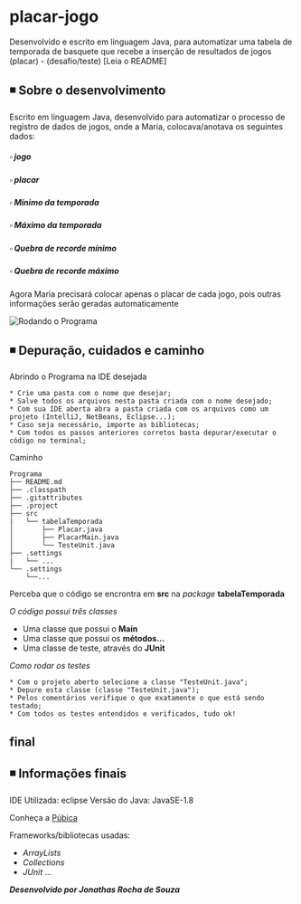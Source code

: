 # placar-jogo
 Desenvolvido e escrito em linguagem Java, para automatizar uma tabela de temporada de basquete que recebe a inserção de resultados de jogos (placar) - (desafio/teste) [Leia o README]

## ◾ Sobre o desenvolvimento

Escrito em linguagem Java, desenvolvido para automatizar o processo de registro de dados de jogos, onde a Maria, colocava/anotava os seguintes dados:
##### ▫ jogo
##### ▫ placar
##### ▫ Mínimo da temporada
##### ▫ Máximo da temporada
##### ▫ Quebra de recorde mínimo
##### ▫ Quebra de recorde máximo

Agora Maria precisará colocar apenas o placar de cada jogo, pois outras informações serão geradas automaticamente

![ Rodando o Programa](https://github.com/jonathasrochadesouza/placar-jogo/blob/master/run_program.gif)

## ◾ Depuração, cuidados e caminho

Abrindo o Programa na IDE desejada
```
* Crie uma pasta com o nome que desejar;
* Salve todos os arquivos nesta pasta criada com o nome desejado;
* Com sua IDE aberta abra a pasta criada com os arquivos como um projeto (IntelliJ, NetBeans, Eclipse...);
* Caso seja necessário, importe as bibliotecas;
* Com todos os passos anteriores corretos basta depurar/executar o código no terminal;
```

Caminho
```
Programa
├── README.md
├── .classpath
├── .gitattributes
├── .project
├── src
|   └── tabelaTemporada
│       ├── Placar.java
│       ├── PlacarMain.java
│       └── TesteUnit.java
├── .settings
|   └── ...
└── .settings
    └──...
```
Perceba que o código se encrontra em **src** na *package* **tabelaTemporada**

*O código possui três classes*
* Uma classe que possui o **Main**
* Uma classe que possui os **métodos...**
* Uma classe de teste, através do **JUnit**


*Como rodar os testes*
```
* Com o projeto aberto selecione a classe "TesteUnit.java";
* Depure esta classe (classe "TesteUnit.java");
* Pelos comentários verifique o que exatamente o que está sendo testado;
* Com todos os testes entendidos e verificados, tudo ok!
```
final
---
## ◾ Informações finais

IDE Utilizada: eclipse
Versão do Java: JavaSE-1.8

Conheça a [Púbica](http://www.publica.inf.br/)

Frameworks/bibliotecas usadas:
* *ArrayLists*
* *Collections*
* *JUnit*
...

***Desenvolvido por Jonathas Rocha de Souza***
